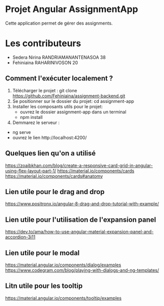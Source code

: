 # Projet Angular AssignmentApp  

Cette application permet de gérer des assignments. 

# Les contributeurs

- Sedera Nirina RANDRIAMANANTENASOA 38
- Fehiniaina RAHARINIVOSON 20

## Comment l'exécuter localement ?

1. Télécharger le projet  : git clone https://github.com/Fehiniaina/assignment-backend.git
2. Se positionner sur le dossier du projet: cd assignment-app
3. Installer les composants utils pour le projet:
   - ouvrez le dossier assignment-app dans un terminal
   - npm install
4. Demmarez le serveur :
  - ng serve
  - ouvrez le lien http://localhost:4200/
   
   
## Quelques lien qu'on a utilisé

https://zoaibkhan.com/blog/create-a-responsive-card-grid-in-angular-using-flex-layout-part-1/
https://material.io/components/cards
https://material.io/components/cards#anatomy

## Lien utile pour le drag and drop
https://www.positronx.io/angular-8-drag-and-drop-tutorial-with-example/

## Lien utile pour l'utilisation de l'expansion panel
https://dev.to/ama/how-to-use-angular-material-expansion-panel-and-accordion-3i11

## Lien utile pour le modal
https://material.angular.io/components/dialog/examples
https://www.codegram.com/blog/playing-with-dialogs-and-ng-templates/

## Litn utile pour les tooltip
https://material.angular.io/components/tooltip/examples
